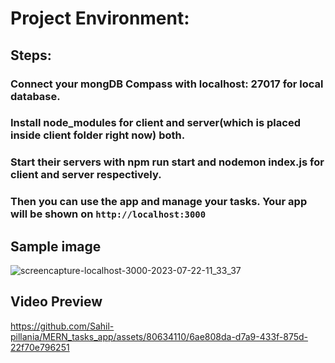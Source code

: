 # Project Environment:

## Steps:

### Connect your mongDB Compass with localhost: 27017 for local database.

### Install node_modules for client and server(which is placed inside client folder right now) both.

### Start their servers with npm run start and nodemon index.js for client and server respectively.

### Then you can use the app and manage your tasks. Your app will be shown on `http://localhost:3000`

## Sample image

![screencapture-localhost-3000-2023-07-22-11_33_37](https://github.com/Sahil-pillania/MERN_tasks_app/assets/80634110/bce05070-3c23-4969-820a-7662a96db3c8)

## Video Preview

https://github.com/Sahil-pillania/MERN_tasks_app/assets/80634110/6ae808da-d7a9-433f-875d-22f70e796251




